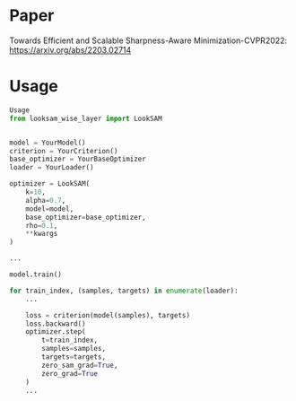 # Paper
Towards Efficient and Scalable Sharpness-Aware Minimization-CVPR2022: https://arxiv.org/abs/2203.02714

# Usage

```python
Usage
from looksam_wise_layer import LookSAM


model = YourModel()
criterion = YourCriterion()
base_optimizer = YourBaseOptimizer
loader = YourLoader()

optimizer = LookSAM(
    k=10,
    alpha=0.7,
    model=model,
    base_optimizer=base_optimizer,
    rho=0.1,
    **kwargs
)

...

model.train()

for train_index, (samples, targets) in enumerate(loader):
    ...

    loss = criterion(model(samples), targets)
    loss.backward()
    optimizer.step(
        t=train_index, 
        samples=samples, 
        targets=targets, 
        zero_sam_grad=True, 
        zero_grad=True
    )
    ...
```


